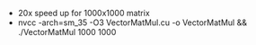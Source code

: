 * 20x speed up for 1000x1000 matrix
* nvcc -arch=sm_35 -O3 VectorMatMul.cu  -o VectorMatMul && ./VectorMatMul 1000 1000
